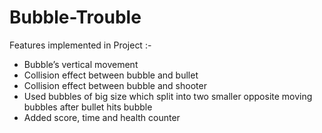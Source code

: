 # Bubble-Trouble


Features implemented in Project :-
* Bubble’s vertical movement
* Collision effect between bubble and bullet
* Collision effect between bubble and shooter
* Used bubbles of big size which split into two smaller opposite moving bubbles after bullet hits bubble 
* Added score, time and health counter 
